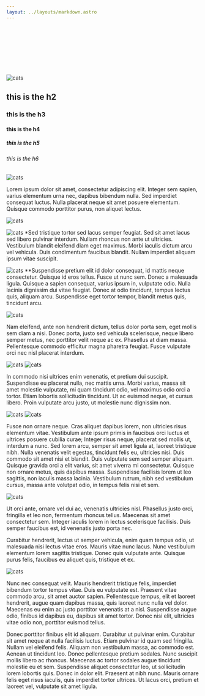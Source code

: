 ```yaml
---
layout: ../layouts/markdown.astro
---
```


<div style='display: flex; gap: var(--gap);'>
  <svg viewBox="0 0 1 1" xmlns="http://www.w3.org/2000/svg">
    <use href="#hand" color="var(--colorPink)" />
  </svg>
  <svg viewBox="0 0 1 1" xmlns="http://www.w3.org/2000/svg">
    <use href="#rings" color="var(--colorGreen)" />
  </svg>
  <svg viewBox="0 0 1 1" xmlns="http://www.w3.org/2000/svg">
    <use href="#triangle" color="var(--colorPink)" />
  </svg>
  <svg viewBox="0 0 1 1" xmlns="http://www.w3.org/2000/svg">
    <use href="#macaroni" color="var(--colorGreen)"/>
  </svg>
</div>

<img src='http://placekitten.com/1200/500' alt='cats' class='full' />

## this is the h2

### this is the h3

#### this is the h4

##### this is the h5

###### this is the h6

<img src='http://placekitten.com/1000/500' alt='cats' class='full border' />

Lorem ipsum dolor sit amet, consectetur adipiscing elit. Integer sem sapien, varius elementum urna nec, dapibus bibendum nulla. Sed imperdiet consequat luctus. Nulla placerat neque sit amet posuere elementum. Quisque commodo porttitor purus, non aliquet lectus. 

<img src='http://placekitten.com/400/400' alt='cats' class='small' />

<img src='http://placekitten.com/300/300' alt='cats' class='small left' /> *Sed tristique tortor sed lacus semper feugiat. Sed sit amet lacus sed libero pulvinar interdum. Nullam rhoncus non ante ut ultricies. Vestibulum blandit eleifend diam eget maximus. Morbi iaculis dictum arcu vel vehicula. Duis condimentum faucibus blandit. Nullam imperdiet aliquam ipsum vitae suscipit.

<img src='http://placekitten.com/200/200' alt='cats' class='small right' /> **Suspendisse pretium elit id dolor consequat, id mattis neque consectetur. Quisque id eros tellus. Fusce ut nunc sem. Donec a malesuada ligula. Quisque a sapien consequat, varius ipsum in, vulputate odio. Nulla lacinia dignissim dui vitae feugiat. Donec at odio tincidunt, tempus lectus quis, aliquam arcu. Suspendisse eget tortor tempor, blandit metus quis, tincidunt arcu.

<img src='http://placekitten.com/500/500' alt='cats' class='center' />

Nam eleifend, ante non hendrerit dictum, tellus dolor porta sem, eget mollis sem diam a nisi. Donec porta, justo sed vehicula scelerisque, neque libero semper metus, nec porttitor velit neque ac ex. Phasellus at diam massa. Pellentesque commodo efficitur magna pharetra feugiat. Fusce vulputate orci nec nisl placerat interdum. 

<img src='http://placekitten.com/500/500' alt='cats' class='left' />

<img src='http://placekitten.com/500/500' alt='cats' class='right' />

In commodo nisi ultrices enim venenatis, et pretium dui suscipit. Suspendisse eu placerat nulla, nec mattis urna. Morbi varius, massa sit amet molestie vulputate, mi quam tincidunt odio, vel maximus odio orci a tortor. Etiam lobortis sollicitudin tincidunt. Ut ac euismod neque, et cursus libero. Proin vulputate arcu justo, ut molestie nunc dignissim non. 

<img src='http://placekitten.com/500/500' alt='cats' class='left border' />

<img src='http://placekitten.com/500/500' alt='cats' class='right border' />

Fusce non ornare neque. Cras aliquet dapibus lorem, non ultricies risus elementum vitae. Vestibulum ante ipsum primis in faucibus orci luctus et ultrices posuere cubilia curae; Integer risus neque, placerat sed mollis ut, interdum a nunc. Sed lorem arcu, semper sit amet ligula at, laoreet tristique nibh. Nulla venenatis velit egestas, tincidunt felis eu, ultricies nisi. Duis commodo sit amet nisi et blandit. Duis vulputate sem sed semper aliquam. Quisque gravida orci a elit varius, sit amet viverra mi consectetur. Quisque non ornare metus, quis dapibus massa. Suspendisse facilisis lorem ut leo sagittis, non iaculis massa lacinia. Vestibulum rutrum, nibh sed vestibulum cursus, massa ante volutpat odio, in tempus felis nisi et sem.

<img src='http://placekitten.com/500/500' alt='cats' class='left' />

<p class='right'>
Ut orci ante, ornare vel dui ac, venenatis ultricies nisl. Phasellus justo orci, fringilla et leo non, fermentum rhoncus tellus. Maecenas sit amet consectetur sem. Integer iaculis lorem in lectus scelerisque facilisis. Duis semper faucibus est, id venenatis justo porta nec. 
</p>

<p class='left'>
Curabitur hendrerit, lectus ut semper vehicula, enim quam tempus odio, ut malesuada nisi lectus vitae eros. Mauris vitae nunc lacus. Nunc vestibulum elementum lorem sagittis tristique. Donec quis vulputate ante. Quisque purus felis, faucibus eu aliquet quis, tristique et ex. 
</p>

<img src='http://placekitten.com/500/500' alt='cats' class='right' />

Nunc nec consequat velit. Mauris hendrerit tristique felis, imperdiet bibendum tortor tempus vitae. Duis eu vulputate est. Praesent vitae commodo arcu, sit amet auctor sapien. Pellentesque tempus, elit et laoreet hendrerit, augue quam dapibus massa, quis laoreet nunc nulla vel dolor. Maecenas eu enim ac justo porttitor venenatis at a nisl. Suspendisse augue odio, finibus id dapibus eu, dapibus sit amet tortor. Donec nisi elit, ultricies vitae odio non, porttitor euismod tellus.

Donec porttitor finibus elit id aliquam. Curabitur ut pulvinar enim. Curabitur sit amet neque at nulla facilisis luctus. Etiam pulvinar id quam sed fringilla. Nullam vel eleifend felis. Aliquam non vestibulum massa, ac commodo est. Aenean ut tincidunt leo. Donec pellentesque pretium sodales. Nunc suscipit mollis libero ac rhoncus. Maecenas ac tortor sodales augue tincidunt molestie eu et sem. Suspendisse aliquet consectetur leo, ut sollicitudin lorem lobortis quis. Donec in dolor elit. Praesent at nibh nunc. Mauris ornare felis eget risus iaculis, quis imperdiet tortor ultrices. Ut lacus orci, pretium et laoreet vel, vulputate sit amet ligula.